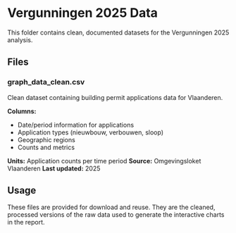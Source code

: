 # Vergunningen 2025 Data

This folder contains clean, documented datasets for the Vergunningen 2025 analysis.

## Files

### graph_data_clean.csv
Clean dataset containing building permit applications data for Vlaanderen.

**Columns:**
- Date/period information for applications
- Application types (nieuwbouw, verbouwen, sloop)
- Geographic regions 
- Counts and metrics

**Units:** Application counts per time period
**Source:** Omgevingsloket Vlaanderen
**Last updated:** 2025

## Usage
These files are provided for download and reuse. They are the cleaned, processed versions of the raw data used to generate the interactive charts in the report.
